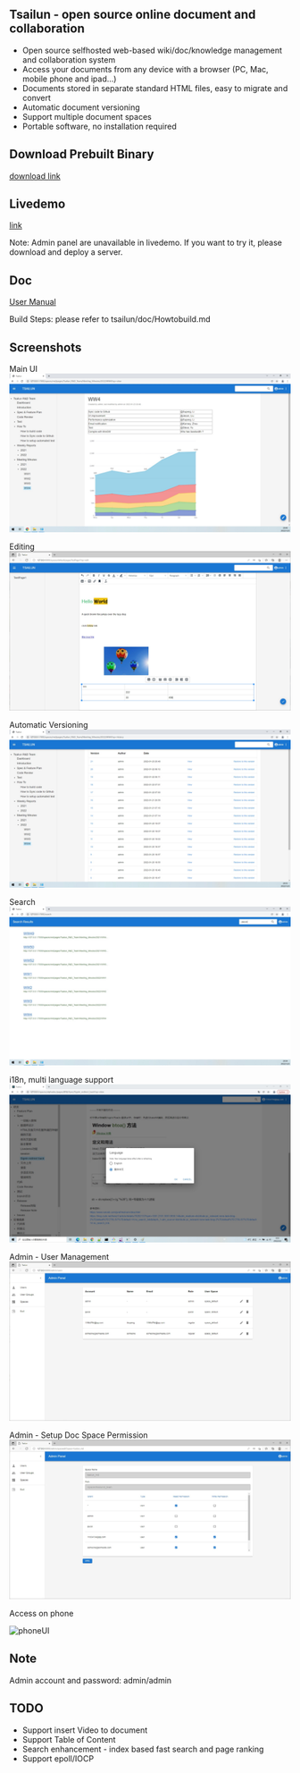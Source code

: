## Tsailun - open source online document and collaboration

- Open source selfhosted web-based wiki/doc/knowledge management and collaboration system
- Access your documents from any device with a browser (PC, Mac, mobile phone and ipad...)
- Documents stored in separate standard HTML files, easy to migrate and convert
- Automatic document versioning
- Support multiple document spaces
- Portable software, no installation required

## Download Prebuilt Binary
[download link](https://github.com/lisupeng/tsailunreleases)

## Livedemo
[link](http://tsailun.com.cn/demo)

Note: Admin panel are unavailable in livedemo.
If you want to try it, please download and deploy a server.

## Doc

[User Manual](http://tsailun.com.cn/spaces/doc/pages/Getting_Started/Launch?op=view)

Build Steps: please refer to tsailun/doc/Howtobuild.md

## Screenshots
 
Main UI
 ![Main UI](https://github.com/lisupeng/misc/raw/main/screenshots/v0.9.7/view.jpg)

Editing
 ![Editing](https://github.com/lisupeng/misc/raw/main/screenshots/v0.9.7/edit.jpg)
 
Automatic Versioning
 ![Automatic Versioning](https://github.com/lisupeng/misc/raw/main/screenshots/v0.9.7/versioning.jpg)

Search
 ![Search](https://github.com/lisupeng/misc/raw/main/screenshots/v0.9.7/search.jpg)

i18n, multi language support
 ![Admin Panel](https://github.com/lisupeng/misc/raw/main/screenshots/v0.9.7/i18n.jpg)
 
Admin - User Management
 ![User Managementl](https://github.com/lisupeng/misc/raw/main/screenshots/v0.9.7/usermgmt.jpg)
 
Admin - Setup Doc Space Permission
 ![Space Permission](https://github.com/lisupeng/misc/raw/main/screenshots/v0.9.7/spaceperm.jpg)

 
Access on phone


 ![phoneUI](https://github.com/lisupeng/misc/raw/main/screenshots/v0.9.7/phone.gif)

## Note
Admin account and password: admin/admin

## TODO

- Support insert Video to document
- Support Table of Content
- Search enhancement - index based fast search and page ranking
- Support epoll/IOCP
